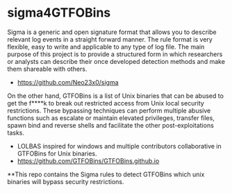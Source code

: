 # sigma4GTFOBins

Sigma is a generic and open signature format that allows you to describe relevant log events in a straight forward manner. The rule format is very flexible, easy to write and applicable to any type of log file. The main purpose of this project is to provide a structured form in which researchers or analysts can describe their once developed detection methods and make them shareable with others.
  - https://github.com/Neo23x0/sigma


On the other hand, GTFOBins is a list of Unix binaries that can be abused to get the f****k to break out restricted access from Unix local security restrictions. These bypassing techniques can perform multiple abusive functions such as escalate or maintain elevated privileges, transfer files, spawn bind and reverse shells and facilitate the other post-exploitations tasks.
  - LOLBAS inspired for windows and multiple contributors collaborative in GTFOBins for Unix binaries.
  - https://github.com/GTFOBins/GTFOBins.github.io


**This repo contains the Sigma rules to detect GTFOBins which unix binaries will bypass security restrictions.
